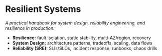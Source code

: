 # Resilient Systems

*A practical handbook for system design, reliability engineering, and resilience in production.*

- **Resilience:** fault isolation, static stability, multi-AZ/region, recovery
- **System Design:** architecture patterns, tradeoffs, scaling, data flows
- **Reliability (SRE):** SLIs/SLOs, incident response, runbooks, chaos drills
